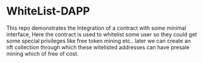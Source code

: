 # WhiteList-DAPP

This repo demonstrates the Integration of a contract with some minimal interface, Here the contract is used to whitelist some user so they could get some special privileges like free token mining etc..
later we can create an nft collection through which these witelisted addresses can have presale mining which of free of cost.
